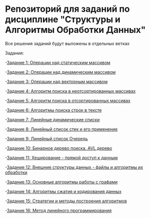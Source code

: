 # Репозиторий для заданий по дисциплине "Структуры и Алгоритмы Обработки Данных"
Все решения заданий будут выложены в отдельных ветках

Задания:

-[Задание 1: Операции над статическим массивом](https://github.com/tarassio123/1/blob/main/1%20massive)

-[Задание 2: Операции над динамическим массивом](https://github.com/tarassio123/1/blob/main/Dynamic%20arrays)

-[Задание 3: Операции над векторным массивом](https://github.com/tarassio123/1/blob/main/Vector%20arrays)

-[Задание 4: Алгоритм поиска в неотсортированных массивах]()

-[Задание 5: Алгоритм поиска в отсортированных массивах]()

-[Задание 6: Алгоритмы поиска строк в тексте]()

-[Задание 7: Линейные динамические списки]()

-[Задание 8: Линейный список стек и его применение](https://github.com/tarassio123/1/blob/main/8%20Stack)

-[Задание 9: Линейный список Очередь]()

-[Задание 10: Бинарное дерево поиска. AVL дерево]()

-[Задание 11: Хеширование - прямой доступ к данным]()

-[Задание 12: Внешние структуры данных - файлы  и алгоритмы их обработки]()

-[Задание 13: Основные алгоритмы работы с графами]()

-[Задание 14: Алгоритмы сжатия и кодирования данных]()

-[Задание 15: Стратегии и методы построения алгоритмов]()

-[Задание 16: Метод линейного программирования]()


